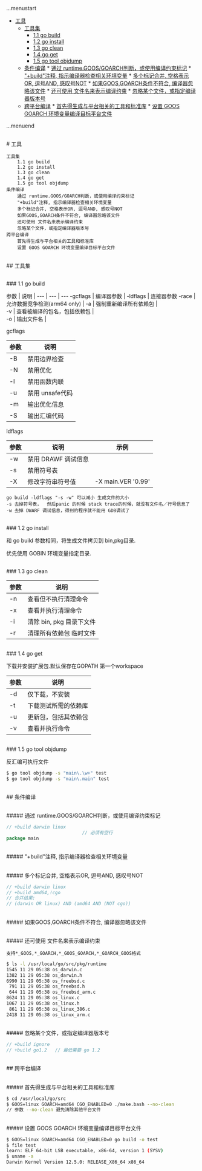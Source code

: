 ...menustart

 * [工具](#20dce2c6fa909a5cd62526615fe2788a)
   * [工具集](#d1f4a2ca5ebae356829301a14367e0e6)
     * [1.1 go build](#5cb3fbe2f5c14eaeec65da239fb2278b)
     * [1.2 go install](#bfae2838680a32e56e245ff108957b89)
     * [1.3 go clean](#a0d272d3a24a7f1986e0fa7bafb8a59d)
     * [1.4 go get](#467396f90a34e7517a6fe191507ebab1)
     * [1.5 go tool objdump](#10dff3e07c4de7491ca41d3f3d6a7968)
   * [条件编译](#b19e1a4d4f517ccccc8fd5d402c438f9)
         * [通过 runtime.GOOS/GOARCH判断，或使用编译约束标记](#7fb897f760321cdc29a25ac77a31a041)
         * ["+build"注释, 指示编译器检查相关环境变量](#e4ee5701df42dfb4c09086d79e67d9f6)
         * [多个标记合并, 空格表示OR, 逗号AND, 感叹号NOT](#30ef583d7ef62bad4751c8e2e7299f50)
         * [如果GOOS,GOARCH条件不符合, 编译器忽略该文件](#ba18359c8922124ddf4b2ffbdad4b1d3)
         * [还可使用 文件名来表示编译约束](#e6bd662653ba70b565a32d84722fd015)
         * [忽略某个文件，或指定编译器版本号](#5c0242163713cc576762cc92f3c5e625)
   * [跨平台编译](#9f4c95c3ac51945acde06a53ffa196bd)
         * [首先得生成与平台相关的工具和标准库](#6aa488bb375a987c2f85c02db3220422)
         * [设置 GOOS GOARCH 环境变量编译目标平台文件](#0457f03fb15cf964e191b590da30f15e)

...menuend


<h2 id="20dce2c6fa909a5cd62526615fe2788a"></h2>
# 工具

    工具集
        1.1 go build
        1.2 go install
        1.3 go clean
        1.4 go get
        1.5 go tool objdump
    条件编译
        通过 runtime.GOOS/GOARCH判断，或使用编译约束标记
        "+build"注释, 指示编译器检查相关环境变量
        多个标记合并, 空格表示OR, 逗号AND, 感叹号NOT
        如果GOOS,GOARCH条件不符合, 编译器忽略该文件
        还可使用 文件名来表示编译约束
        忽略某个文件，或指定编译器版本号
    跨平台编译
        首先得生成与平台相关的工具和标准库
        设置 GOOS GOARCH 环境变量编译目标平台文件

<h2 id="d1f4a2ca5ebae356829301a14367e0e6"></h2>
## 工具集

<h2 id="5cb3fbe2f5c14eaeec65da239fb2278b"></h2>
### 1.1 go build


参数 |  说明 | 
--- |   --- |   ---
-gcflags | 编译器参数 |
-ldflags    |   连接器参数
-race | 允许数据竞争检测(arm64 only) |
-a  |   强制重新编译所有依赖包 |    
-v  |   查看被编译的包名，包括依赖包    |   
-o  |   输出文件名  |   

gcflags

参数 |  说明 
--- |   --- 
-B  |   禁用边界检查 
-N  |   禁用优化
-l  |   禁用函数内联
-u  |   禁用 unsafe代码
-m  |   输出优化信息
-S  |   输出汇编代码


ldflags

参数 |  说明 | 示例
--- |   ---     |   ---
-w  |   禁用 DRAWF 调试信息
-s  |   禁用符号表
-X  |   修改字符串符号值    |   -X main.VER '0.99'


    go build -ldflags "-s -w" 可以减小 生成文件的大小
    -s 去掉符号表，  然后panic 的时候 stack trace的时候，就没有文件名／行号信息了
    -w 去掉 DWARF 调试信息，得到的程序就不能用 GDB调试了


<h2 id="bfae2838680a32e56e245ff108957b89"></h2>
### 1.2 go install

和 go build 参数相同，将生成文件拷贝到 bin,pkg目录.

优先使用 GOBIN 环境变量指定目录.

<h2 id="a0d272d3a24a7f1986e0fa7bafb8a59d"></h2>
### 1.3 go clean

参数 |  说明 
--- |   --- 
-n  | 查看但不执行清理命令
-x  | 查看并执行清理命令
-i  |   清除 bin, pkg 目录下文件
-r  |   清理所有依赖包 临时文件 


<h2 id="467396f90a34e7517a6fe191507ebab1"></h2>
### 1.4 go get

下载并安装扩展包.默认保存在GOPATH 第一个workspace

参数 |  说明 
--- |   --- 
-d  |   仅下载，不安装
-t  |   下载测试所需的依赖库
-u  |   更新包，包括其依赖包
-v  |   查看并执行命令


<h2 id="10dff3e07c4de7491ca41d3f3d6a7968"></h2>
### 1.5 go tool objdump

反汇编可执行文件

```bash
$ go tool objdump -s "main\.\w+" test
$ go tool objdump -s "main\.main" test
```

<h2 id="b19e1a4d4f517ccccc8fd5d402c438f9"></h2>
## 条件编译

<h2 id="7fb897f760321cdc29a25ac77a31a041"></h2>
##### 通过 runtime.GOOS/GOARCH判断，或使用编译约束标记

```go
// +build darwin linux
                            // 必须有空行
package main
```

<h2 id="e4ee5701df42dfb4c09086d79e67d9f6"></h2>
##### "+build"注释, 指示编译器检查相关环境变量

<h2 id="30ef583d7ef62bad4751c8e2e7299f50"></h2>
##### 多个标记合并, 空格表示OR, 逗号AND, 感叹号NOT

```go
// +build darwin linux
// +build amd64,!cgo
// 合并结果:
// (darwin OR linux) AND (amd64 AND (NOT cgo))
```

<h2 id="ba18359c8922124ddf4b2ffbdad4b1d3"></h2>
##### 如果GOOS,GOARCH条件不符合, 编译器忽略该文件

<h2 id="e6bd662653ba70b565a32d84722fd015"></h2>
##### 还可使用 文件名来表示编译约束

    支持*_GOOS,*_GOARCH,*_GOOS_GOARCH,*_GOARCH_GOOS格式

```bash
$ ls -l /usr/local/go/src/pkg/runtime
1545 11 29 05:38 os_darwin.c
1382 11 29 05:38 os_darwin.h
6990 11 29 05:38 os_freebsd.c
 791 11 29 05:38 os_freebsd.h
 644 11 29 05:38 os_freebsd_arm.c
8624 11 29 05:38 os_linux.c
1067 11 29 05:38 os_linux.h
 861 11 29 05:38 os_linux_386.c
2418 11 29 05:38 os_linux_arm.c
```

<h2 id="5c0242163713cc576762cc92f3c5e625"></h2>
##### 忽略某个文件，或指定编译器版本号

```go
// +build ignore
// +build go1.2   // 最低需要 go 1.2
```

<h2 id="9f4c95c3ac51945acde06a53ffa196bd"></h2>
## 跨平台编译

<h2 id="6aa488bb375a987c2f85c02db3220422"></h2>
##### 首先得生成与平台相关的工具和标准库

```bash
$ cd /usr/local/go/src
$ GOOS=linux GOARCH=amd64 CGO_ENABLED=0 ./make.bash --no-clean
// 参数 --no-clean 避免清除其他平台文件
```

<h2 id="0457f03fb15cf964e191b590da30f15e"></h2>
##### 设置 GOOS GOARCH 环境变量编译目标平台文件

```bash
$ GOOS=linux GOARCH=amd64 CGO_ENABLED=0 go build -o test
$ file test
learn: ELF 64-bit LSB executable, x86-64, version 1 (SYSV)
$ uname -a
Darwin Kernel Version 12.5.0: RELEASE_X86_64 x86_64
```



